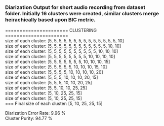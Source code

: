 ### Diarization Output for short audio recording from dataset folder. Initially 16 clusters were created, similar clusters merge heirachically based upon BIC metric.
====================== CLUSTERING ====================== <br />
 size of each cluster: [5, 5, 5, 5, 5, 5, 5, 5, 5, 5, 5, 5, 5, 5, 10] <br />
 size of each cluster: [5, 5, 5, 5, 5, 5, 5, 5, 5, 5, 5, 5, 10, 10] <br />
 size of each cluster: [5, 5, 5, 5, 5, 5, 5, 5, 5, 5, 10, 10, 10] <br />
 size of each cluster: [5, 5, 5, 5, 5, 5, 5, 5, 10, 10, 10, 10] <br />
 size of each cluster: [5, 5, 5, 5, 5, 5, 5, 10, 10, 10, 15] <br />
 size of each cluster: [5, 5, 5, 5, 5, 10, 10, 10, 15, 10] <br />
 size of each cluster: [5, 5, 5, 5, 10, 10, 10, 10, 20] <br />
 size of each cluster: [5, 5, 5, 10, 10, 10, 20, 15] <br />
 size of each cluster: [5, 5, 5, 10, 10, 20, 25] <br />
 size of each cluster: [5, 5, 10, 10, 25, 25] <br />
 size of each cluster: [5, 10, 25, 25, 15] <br />
 size of each cluster: [5, 10, 25, 25, 15] <br />
 === Final size of each cluster: [5, 10, 25, 25, 15] <br />
 
Diarization Error Rate: 9.96 % <br />
Cluster Purity: 94.77 % <br />
